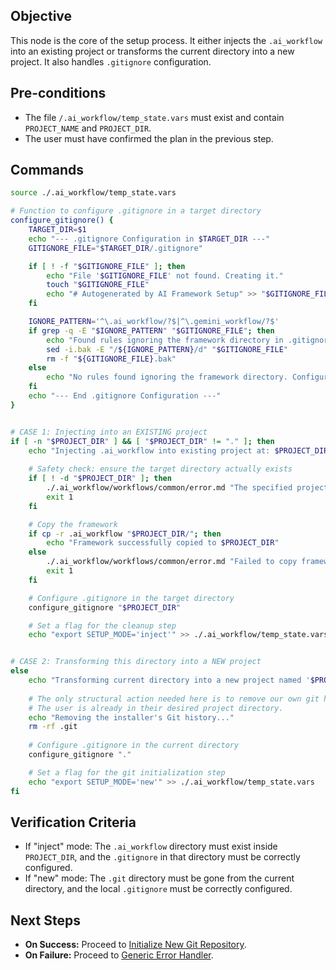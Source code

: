 ## Objective
This node is the core of the setup process. It either injects the `.ai_workflow` into an existing project or transforms the current directory into a new project. It also handles `.gitignore` configuration.

## Pre-conditions
- The file `/.ai_workflow/temp_state.vars` must exist and contain `PROJECT_NAME` and `PROJECT_DIR`.
- The user must have confirmed the plan in the previous step.

## Commands
```bash
source ./.ai_workflow/temp_state.vars

# Function to configure .gitignore in a target directory
configure_gitignore() {
    TARGET_DIR=$1
    echo "--- .gitignore Configuration in $TARGET_DIR ---"
    GITIGNORE_FILE="$TARGET_DIR/.gitignore"

    if [ ! -f "$GITIGNORE_FILE" ]; then
        echo "File '$GITIGNORE_FILE' not found. Creating it."
        touch "$GITIGNORE_FILE"
        echo "# Autogenerated by AI Framework Setup" >> "$GITIGNORE_FILE"
    fi

    IGNORE_PATTERN='^\.ai_workflow/?$|^\.gemini_workflow/?$'
    if grep -q -E "$IGNORE_PATTERN" "$GITIGNORE_FILE"; then
        echo "Found rules ignoring the framework directory in .gitignore. Removing them..."
        sed -i.bak -E "/${IGNORE_PATTERN}/d" "$GITIGNORE_FILE"
        rm -f "${GITIGNORE_FILE}.bak"
    else
        echo "No rules found ignoring the framework directory. Configuration is correct."
    fi
    echo "--- End .gitignore Configuration ---"
}


# CASE 1: Injecting into an EXISTING project
if [ -n "$PROJECT_DIR" ] && [ "$PROJECT_DIR" != "." ]; then
    echo "Injecting .ai_workflow into existing project at: $PROJECT_DIR"
    
    # Safety check: ensure the target directory actually exists
    if [ ! -d "$PROJECT_DIR" ]; then
        ./.ai_workflow/workflows/common/error.md "The specified project directory '$PROJECT_DIR' does not exist."
        exit 1
    fi

    # Copy the framework
    if cp -r .ai_workflow "$PROJECT_DIR/"; then
        echo "Framework successfully copied to $PROJECT_DIR"
    else
        ./.ai_workflow/workflows/common/error.md "Failed to copy framework to '$PROJECT_DIR'. Check permissions."
        exit 1
    fi

    # Configure .gitignore in the target directory
    configure_gitignore "$PROJECT_DIR"

    # Set a flag for the cleanup step
    echo "export SETUP_MODE='inject'" >> ./.ai_workflow/temp_state.vars


# CASE 2: Transforming this directory into a NEW project
else
    echo "Transforming current directory into a new project named '$PROJECT_NAME'."
    
    # The only structural action needed here is to remove our own git history.
    # The user is already in their desired project directory.
    echo "Removing the installer's Git history..."
    rm -rf .git
    
    # Configure .gitignore in the current directory
    configure_gitignore "."

    # Set a flag for the git initialization step
    echo "export SETUP_MODE='new'" >> ./.ai_workflow/temp_state.vars
fi
```

## Verification Criteria
- If "inject" mode: The `.ai_workflow` directory must exist inside `PROJECT_DIR`, and the `.gitignore` in that directory must be correctly configured.
- If "new" mode: The `.git` directory must be gone from the current directory, and the local `.gitignore` must be correctly configured.

## Next Steps
- **On Success:** Proceed to [Initialize New Git Repository](./04_init_git.md).
- **On Failure:** Proceed to [Generic Error Handler](../../common/error.md).